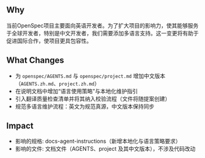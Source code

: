 ## Why
当前OpenSpec项目主要面向英语开发者。为了扩大项目的影响力，使其能够服务于全球开发者，特别是中文开发者，我们需要添加多语言支持。这一变更将有助于促进国际合作，使项目更具包容性。

## What Changes
- 为 `openspec/AGENTS.md` 与 `openspec/project.md` 增加中文版本（`AGENTS.zh.md`、`project.zh.md`）
- 在说明文档中增加“语言使用策略”与本地化维护指引
- 引入翻译质量检查清单并将其纳入校验流程（文件将随提案创建）
- 规范多语言维护流程：英文为规范真源，中文版本保持同步

## Impact
- 影响的规格: docs-agent-instructions（新增本地化与语言策略要求）
- 影响的文件: 文档文件（AGENTS、project 及其中文版本），不涉及代码改动